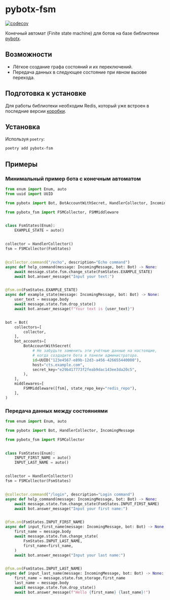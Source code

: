 # pybotx-fsm

[![codecov](https://codecov.io/gh/ExpressApp/pybotx-fsm/branch/master/graph/badge.svg?token=JWT9JWU2Z4)](https://codecov.io/gh/ExpressApp/pybotx-fsm)

Конечный автомат (Finite state machine) для ботов на базе библиотеки
[pybotx](https://github.com/ExpressApp/pybotx).


## Возможности

* Лёгкое создание графа состояний и их переключений.
* Передача данных в следующее состояние при явном вызове перехода.


## Подготовка к установке

Для работы библиотеки необходим Redis, который уже встроен в последние версии
[коробки](https://github.com/ExpressApp/async-box).


## Установка
Используя `poetry`:

```bash
poetry add pybotx-fsm
```

## Примеры

### Минимальный пример бота с конечным автоматом

```python
from enum import Enum, auto
from uuid import UUID

from pybotx import Bot, BotAccountWithSecret, HandlerCollector, IncomingMessage

from pybotx_fsm import FSMCollector, FSMMiddleware


class FsmStates(Enum):
    EXAMPLE_STATE = auto()


collector = HandlerCollector()
fsm = FSMCollector(FsmStates)


@collector.command("/echo", description="Echo command")
async def help_command(message: IncomingMessage, bot: Bot) -> None:
    await message.state.fsm.change_state(FsmStates.EXAMPLE_STATE)
    await bot.answer_message("Input your text:")


@fsm.on(FsmStates.EXAMPLE_STATE)
async def example_state(message: IncomingMessage, bot: Bot) -> None:
    user_text = message.body
    await message.state.fsm.drop_state()
    await bot.answer_message(f"Your text is {user_text}")


bot = Bot(
    collectors=[
        collector,
    ],
    bot_accounts=[
        BotAccountWithSecret(
            # Не забудьте заменить эти учётные данные на настоящие,
            # когда создадите бота в панели администратора.
            id=UUID("123e4567-e89b-12d3-a456-426655440000"),
            host="cts.example.com",
            secret_key="e29b417773f2feab9dac143ee3da20c5",
        ),
    ],
    middlewares=[
        FSMMiddleware([fsm], state_repo_key="redis_repo"),
    ],
)
```


### Передача данных между состояниями
```python
from enum import Enum, auto

from pybotx import Bot, HandlerCollector, IncomingMessage

from pybotx_fsm import FSMCollector


class FsmStates(Enum):
    INPUT_FIRST_NAME = auto()
    INPUT_LAST_NAME = auto()


collector = HandlerCollector()
fsm = FSMCollector(FsmStates)


@collector.command("/login", description="Login command")
async def help_command(message: IncomingMessage, bot: Bot) -> None:
    await message.state.fsm.change_state(FsmStates.INPUT_FIRST_NAME)
    await bot.answer_message("Input your first name:")


@fsm.on(FsmStates.INPUT_FIRST_NAME)
async def input_first_name(message: IncomingMessage, bot: Bot) -> None:
    first_name = message.body
    await message.state.fsm.change_state(
        FsmStates.INPUT_LAST_NAME,
        first_name=first_name,
    )
    await bot.answer_message("Input your last name:")


@fsm.on(FsmStates.INPUT_LAST_NAME)
async def input_last_name(message: IncomingMessage, bot: Bot) -> None:
    first_name = message.state.fsm_storage.first_name
    last_name = message.body
    await message.state.fsm.drop_state()
    await bot.answer_message(f"Hello {first_name} {last_name}!")
```

